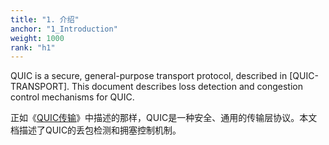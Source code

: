 ```yaml
---
title: "1. 介绍"
anchor: "1_Introduction"
weight: 1000
rank: "h1"
---
```


QUIC is a secure, general-purpose transport protocol, described in [QUIC-TRANSPORT]. This document describes loss detection and congestion control mechanisms for QUIC.

正如《[QUIC传输]()》中描述的那样，QUIC是一种安全、通用的传输层协议。本文档描述了QUIC的丢包检测和拥塞控制机制。
